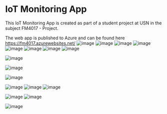 # IoT Monitoring App
This IoT Monitoring App is created as part of a student project at USN in the subject FM4017 - Project. 

The web app is published to Azure and can be found here https://fm4017.azurewebsites.net/
![image](https://user-images.githubusercontent.com/103256074/203395414-41445f62-4ae0-4459-b164-1314aeb54bf9.png)
![image](https://user-images.githubusercontent.com/103256074/203401184-adbcc9d1-3a2e-430d-b16b-53cb08901bd9.png)
![image](https://user-images.githubusercontent.com/103256074/204104945-9138beb1-7503-4cf0-8457-c56ce25c4db0.png)
![image](https://user-images.githubusercontent.com/103256074/205999754-b1635bbd-6f2f-4680-8762-fe1fd1d5768c.png)
![image](https://user-images.githubusercontent.com/103256074/206032433-609495f4-7d99-417e-8ff0-0ad751206914.png)
![image](https://user-images.githubusercontent.com/103256074/206033355-934540c2-09d0-45d7-b937-d79ba64eb20d.png)
![image](https://user-images.githubusercontent.com/103256074/206033405-4faa6ff7-25a4-4547-90aa-5400dbc526a9.png)
![image](https://user-images.githubusercontent.com/103256074/206034800-b26f58de-30da-4ef0-9ea1-77b95ae85401.png)


![image](https://user-images.githubusercontent.com/103256074/206040644-9e98f039-5263-4238-8c82-66a8a7f83983.png)

![image](https://user-images.githubusercontent.com/103256074/206040899-4500bf68-e125-4943-aae0-a89f9b82ef86.png)

![image](https://user-images.githubusercontent.com/103256074/206041185-1c81465a-9bf5-4703-96c7-ced48bf363f4.png)

![image](https://user-images.githubusercontent.com/103256074/206138529-d8eea26b-2c1a-4cbd-bbeb-6410a1970520.png)
![image](https://user-images.githubusercontent.com/103256074/206138772-d45d1997-77d4-49cd-b7a5-6617fe970a45.png)
![image](https://user-images.githubusercontent.com/103256074/206138823-136567bc-50de-476e-a0c0-10c55c7daccb.png)

![image](https://user-images.githubusercontent.com/103256074/206151677-4eb480f2-2105-4357-853e-a8348790d295.png)
![image](https://user-images.githubusercontent.com/103256074/206152022-64ac18ef-b28e-4869-9b91-a0ee9b5d20f5.png)

![image](https://user-images.githubusercontent.com/103256074/206152499-5a0b8b1d-af8e-4ff4-b152-3faf87efd983.png)
